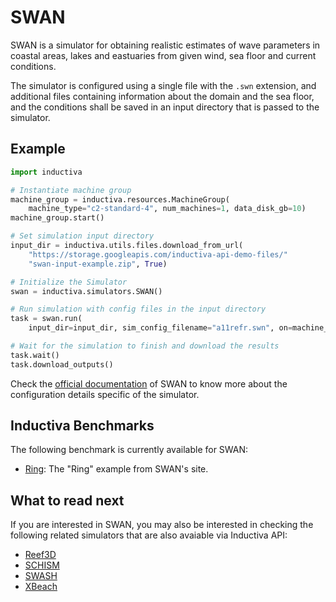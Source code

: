 # SWAN

SWAN is a simulator for obtaining realistic estimates of wave parameters in coastal
areas, lakes and eastuaries from given wind, sea floor and current conditions.

The simulator is configured using a single file with the `.swn` extension, and
additional files containing information about the domain and the sea floor, and
the conditions shall be saved in an input directory that is passed to the simulator.

## Example

```python
import inductiva

# Instantiate machine group
machine_group = inductiva.resources.MachineGroup(
    machine_type="c2-standard-4", num_machines=1, data_disk_gb=10)
machine_group.start()

# Set simulation input directory
input_dir = inductiva.utils.files.download_from_url(
    "https://storage.googleapis.com/inductiva-api-demo-files/"
    "swan-input-example.zip", True)

# Initialize the Simulator
swan = inductiva.simulators.SWAN()

# Run simulation with config files in the input directory
task = swan.run(
    input_dir=input_dir, sim_config_filename="a11refr.swn", on=machine_group)

# Wait for the simulation to finish and download the results
task.wait()
task.download_outputs()
```

Check the [official documentation](https://swanmodel.sourceforge.io/) of SWAN to know 
more about the configuration details specific of the simulator.

## Inductiva Benchmarks

The following benchmark is currently available for SWAN:

* [Ring](https://benchmarks.inductiva.ai/SWAN/ring/): The "Ring" example from 
SWAN's site.

## What to read next

If you are interested in SWAN, you may also be interested in checking the
following related simulators that are also avaiable via Inductiva API:

* [Reef3D](Reef3D.md)
* [SCHISM](SCHISM.md)
* [SWASH](SWASH.md)
* [XBeach](XBeach.md)
